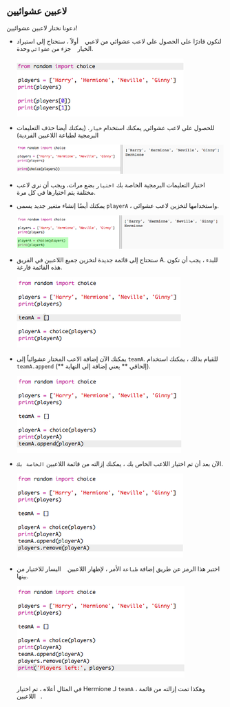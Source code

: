 ## لاعبين عشوائيين

دعونا نختار لاعبين عشوائيين!

+ لتكون قادرًا على الحصول على لاعب عشوائي من لاعبي ` ` أولاً ، ستحتاج إلى استيراد الخيار ` ` جزء من ` عشوائي ` وحدة.
    
    ![لقطة الشاشة](images/team-import-random.png)

+ للحصول على لاعب عشوائي, يمكنك استخدام `خيار`. (يمكنك أيضا حذف التعليمات البرمجية لطباعة اللاعبين الفردية)
    
    ![لقطة الشاشة](images/team-random-player.png)

+ اختبار التعليمات البرمجية الخاصة بك `اختيار` بضع مرات، ويجب أن نرى لاعب مختلفة يتم اختيارها في كل مرة.

+ يمكنك أيضًا إنشاء متغير جديد يسمى ` playerA ` ، واستخدامها لتخزين لاعب عشوائي.
    
    ![لقطة الشاشة](images/team-random-playerA.png)

+ ستحتاج إلى قائمة جديدة لتخزين جميع اللاعبين في الفريق A. للبدء ، يجب أن تكون هذه القائمة فارغة.
    
    ![لقطة الشاشة](images/team-teamA.png)

+ يمكنك الآن إضافة الاعب المختار عشوائياً إلى ` teamA `. للقيام بذلك ، يمكنك استخدام ` teamA.append ` (** إلحاقي ** يعني إضافة إلى النهاية).
    
    ![لقطة الشاشة](images/team-teamA-add.png)

+ الآن بعد أن تم اختيار اللاعب الخاص بك ، يمكنك إزالته من قائمة اللاعبين ` الخاصة بك `.
    
    ![لقطة الشاشة](images/team-players-remove.png)

+ اختبر هذا الرمز عن طريق إضافة ` طباعة ` الأمر ، لإظهار اللاعبين ` ` اليسار للاختيار من بينها.
    
    ![لقطة الشاشة](images/team-players-remove-test.png)
    
    في المثال أعلاه ، تم اختيار Hermione لـ ` teamA ` ، وهكذا تمت إزالته من قائمة اللاعبين ` `.